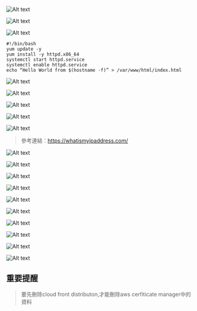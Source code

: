 ![Alt text](image.png)

![Alt text](image-1.png)

![Alt text](image-2.png)

```
#!/bin/bash
yum update -y
yum install -y httpd.x86_64
systemctl start httpd.service
systemctl enable httpd.service
echo “Hello World from $(hostname -f)” > /var/www/html/index.html
```

![Alt text](image-3.png)

![Alt text](image-4.png)

![Alt text](image-5.png)

![Alt text](image-6.png)

![Alt text](image-7.png)

> 參考連結：https://whatismyipaddress.com/

![Alt text](image-8.png)

![Alt text](image-9.png)

![Alt text](image-10.png)

![Alt text](image-11.png)

![Alt text](image-12.png)

![Alt text](image-13.png)

![Alt text](image-14.png)

![Alt text](image-15.png)

![Alt text](image-16.png)

![Alt text](image-17.png)

## 重要提醒
> 要先刪除cloud front distributon,才能刪除aws cerfiticate manager中的資料